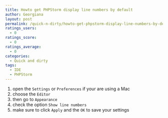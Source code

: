 ```yaml
---
title: Howto get PHPStorm display line numbers by default
author: Georgiana
layout: post
permalink: /quick-n-dirty/howto-get-phpstorm-display-line-numbers-by-default/
ratings_users:
  - 0
ratings_score:
  - 0
ratings_average:
  - 0
categories:
  - Quick and dirty
tags:
  - IDE
  - PHPStorm
---
```

  1. open the `Settings` or `Preferences` if your are using a Mac
  2. choose the `Editor`
  3. then go to `Appearance`
  4. check the option `Show line numbers`
  5. make sure to click `Apply` and the `OK` to save your settings